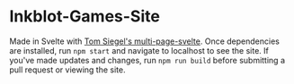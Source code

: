 # Inkblot-Games-Site
Made in Svelte with <a href="https://github.com/Tom-Siegel/multi-page-svelte">Tom Siegel's multi-page-svelte</a>.
Once dependencies are installed, run ```npm start``` and navigate to localhost to see the site.
If you've made updates and changes, run ```npm run build``` before submitting a pull request or viewing the site.
